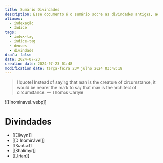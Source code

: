 ```yaml
---
title: Sumário Divindades
description: Esse documento é o sumário sobre as divindades antigas, aqueles que vieram antes dos deuses Elewinos e Ventrinos.
aliases:
  - indexação
  - Índice
tags:
  - index-tag
  - indice-tag
  - deuses
  - divindade
draft: false
date: 2024-07-23
creation date: 2024-07-23 03:48
modification date: terça-feira 23º julho 2024 03:48:18
---
```


> [!quote] Instead of saying that man is the creature of circumstance, it would be nearer the mark to say that man is the architect of circumstance.
> — Thomas Carlyle

![[Inominavel.webp]]

# Divindades
- [[Eliwyn]]
- [[O Inominável]]
- [[Rontra]]
- [[Shalimyr]]
- [[Urian]]